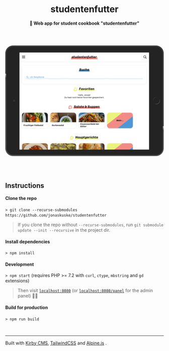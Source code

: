 <h1 align="center">studentenfutter</h1>
<p align="center"><b>🥗 Web app for student cookbook "studentenfutter"</b></p>

<br>
<br>

<p align="center">
  <img width="650" src="showcase.png">
</p>

<br>
<br>

## Instructions

#### Clone the repo

`> git clone --recurse-submodules https://github.com/jonaskuske/studentenfutter`

> If you clone the repo without `--recurse-submodules`, run `git submodule update --init --recursive` in the project dir.

#### Install dependencies

`> npm install`

#### Development

`> npm start` (requires PHP >= 7.2 with `curl`, `ctype`, `mbstring` and `gd` extensions)

> Then visit [`localhost:8080`](http://localhost:8080) (or [`localhost:8080/panel`](http://localhost:8080/panel) for the admin panel) 👍🏻

#### Build for production

`> npm run build`

<br>

___

Built with [Kirby CMS](https://getkirby.com), [TailwindCSS](https://tailwindcss.com) and [Alpine.js](https://github.com/alpinejs/alpine)
.
